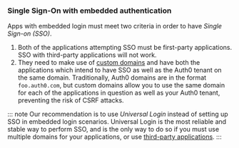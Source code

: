 ### Single Sign-On with embedded authentication

Apps with embedded login must meet two criteria in order to have <dfn data-key="single-sign-on">Single Sign-on (SSO)</dfn>.

1. Both of the applications attempting SSO must be first-party applications. SSO with third-party applications will not work.
1. They need to make use of [custom domains](/custom-domains) and have both the applications which intend to have SSO as well as the Auth0 tenant on the same domain. Traditionally, Auth0 domains are in the format `foo.auth0.com`, but custom domains allow you to use the same domain for each of the applications in question as well as your Auth0 tenant, preventing the risk of CSRF attacks.

::: note
Our recommendation is to use <dfn data-key="universal-login">Universal Login</dfn> instead of setting up SSO in embedded login scenarios. Universal Login is the most reliable and stable way to perform SSO, and is the only way to do so if you must use multiple domains for your applications, or use [third-party applications](/applications/guides/enable-third-party-apps).
:::
